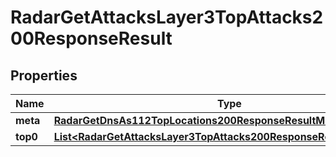 

# RadarGetAttacksLayer3TopAttacks200ResponseResult


## Properties

| Name | Type | Description | Notes |
|------------ | ------------- | ------------- | -------------|
|**meta** | [**RadarGetDnsAs112TopLocations200ResponseResultMeta**](RadarGetDnsAs112TopLocations200ResponseResultMeta.md) |  |  |
|**top0** | [**List&lt;RadarGetAttacksLayer3TopAttacks200ResponseResultTop0Inner&gt;**](RadarGetAttacksLayer3TopAttacks200ResponseResultTop0Inner.md) |  |  |



